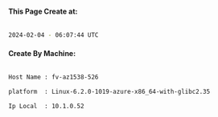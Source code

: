 
   
#### This Page Create at:

```bash

2024-02-04 - 06:07:44 UTC

```

#### Create By Machine:

```bash

Host Name : fv-az1538-526

platform  : Linux-6.2.0-1019-azure-x86_64-with-glibc2.35

Ip Local  : 10.1.0.52

```

